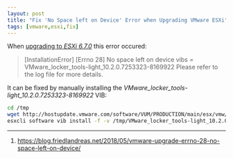 ```yaml
---
layout: post
title: "Fix 'No Space left on Device' Error when Upgrading VMware ESXi"
tags: [vmware,esxi,fix]
---
```


When [upgrading to *ESXi 6.7.0*](/vmware-esxi-upgrade-6-5-0-6-7-0/) this error occured:
> [InstallationError]
> [Errno 28] No space left on device
>       vibs = VMware_locker_tools-light_10.2.0.7253323-8169922
> Please refer to the log file for more details.

It can be fixed by manually installing the *VMware_locker_tools-light_10.2.0.7253323-8169922* VIB:

```bash
cd /tmp
wget http://hostupdate.vmware.com/software/VUM/PRODUCTION/main/esx/vmw/vib20/tools-light/VMware_locker_tools-light_10.2.0.7253323-8169922.vib
esxcli software vib install -f -v /tmp/VMware_locker_tools-light_10.2.0.7253323-8169922.vib
```

---
1. <https://blog.friedlandreas.net/2018/05/vmware-upgrade-errno-28-no-space-left-on-device/>
